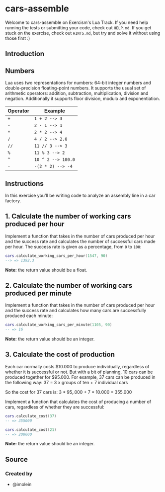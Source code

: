 # cars-assemble

Welcome to cars-assemble on Exercism's Lua Track.
If you need help running the tests or submitting your code, check out `HELP.md`.
If you get stuck on the exercise, check out `HINTS.md`, but try and solve it without using those first :)

## Introduction

## Numbers

Lua uses two representations for numbers: 64-bit integer numbers and double-precision floating-point numbers. It supports the usual set of arithmetic operators: addition, subtraction, multiplication, division and negation. Additionally it supports floor division, modulo and exponentiation.

| Operator | Example             |
| -------- | ------------------- |
| `+`      | `1 + 2 --> 3`       |
| `-`      | `2 - 1 --> 1`       |
| `*`      | `2 * 2 --> 4`       |
| `/`      | `4 / 2 --> 2.0`     |
| `//`     | `11 // 3 --> 3`     |
| `%`      | `11 % 3 --> 2`      |
| `^`      | `10 ^ 2 --> 100.0`  |
| `-`      | `-(2 * 2) --> -4`   |

## Instructions

In this exercise you'll be writing code to analyze an assembly line in a car factory.

## 1. Calculate the number of working cars produced per hour

Implement a function that takes in the number of cars produced per hour and the success rate and calculates the number of successful cars made per hour. The success rate is given as a percentage, from `0` to `100`:

```lua
cars.calculate_working_cars_per_hour(1547, 90)
--> => 1392.3
```

**Note:** the return value should be a float.

## 2. Calculate the number of working cars produced per minute

Implement a function that takes in the number of cars produced per hour and the success rate and calculates how many cars are successfully produced each minute:

```lua
cars.calculate_working_cars_per_minute(1105, 90)
-- => 16
```

**Note:** the return value should be an integer.

## 3. Calculate the cost of production 

Each car normally costs $10.000 to produce individually, regardless of whether it is successful or not. But with a bit of planning, 10 cars can be produced together for $95.000. For example, 37 cars can be produced in the following way:
37 = 3 x groups of ten + 7 individual cars

So the cost for 37 cars is:
3 \* 95,.000 + 7 \* 10.000 = 355.000

Implement a function that calculates the cost of producing a number of cars, regardless of whether they are successful:

```lua
cars.calculate_cost(37)
-- => 355000

cars.calculate_cost(21)
-- => 200000
```

**Note:** the return value should be an integer.

## Source

### Created by

- @imolein
